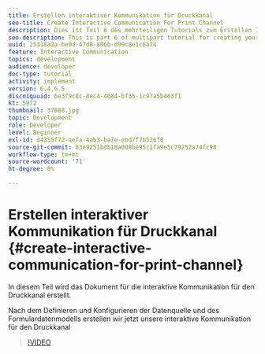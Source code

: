 ```yaml
---
title: Erstellen interaktiver Kommunikation für Druckkanal
seo-title: Create Interactive Communication For Print Channel
description: Dies ist Teil 6 des mehrteiligen Tutorials zum Erstellen Ihres ersten interaktiven Kommunikationsdokuments für den Druckkanal. In diesem Teil wird das Dokument für die interaktive Kommunikation für den Druckkanal erstellt.
seo-description: This is part 6 of multipart tutorial for creating your first interactive communication document for the print channel. In this part, Interactive Communication Document for Print channel is created.
uuid: 25318a2a-be9d-47d8-806b-d99c8e1c6a74
feature: Interactive Communication
topics: development
audience: developer
doc-type: tutorial
activity: implement
version: 6.4,6.5
discoiquuid: 6e3f9c8c-8ec4-4084-bf35-1c97a5b463f1
kt: 5972
thumbnail: 37888.jpg
topic: Development
role: Developer
level: Beginner
exl-id: d4355f72-aefa-4ab3-ba7e-ebd7f7b536f0
source-git-commit: b3e9251bdb18a008be95c1fa9e5c79252a74fc98
workflow-type: tm+mt
source-wordcount: '71'
ht-degree: 0%

---
```


# Erstellen interaktiver Kommunikation für Druckkanal {#create-interactive-communication-for-print-channel}

In diesem Teil wird das Dokument für die interaktive Kommunikation für den Druckkanal erstellt.

Nach dem Definieren und Konfigurieren der Datenquelle und des Formulardatenmodells erstellen wir jetzt unsere interaktive Kommunikation für den Druckkanal

>[!VIDEO](https://video.tv.adobe.com/v/37888?quality=12&learn=on)
